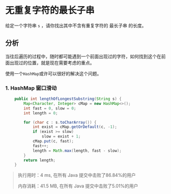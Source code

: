 # 无重复字符的最长子串

给定一个字符串 `s` ，请你找出其中不含有重复字符的 最长子串 的长度。

## 分析

当往后遍历的过程中，随时都可能遇到一个前面出现过的字符，如何找到这个在前面出现过的位置，就是现在需要考虑的重点。

使用一个`HashMap`或许可以很好的解决这个问题。

### 1. HashMap 窗口滑动

```java
    public int lengthOfLongestSubstring(String s) {
        Map<Character, Integer> cMap = new HashMap<>();
        int fast = 0, slow = 0;
        int length = 0;

        for (char c : s.toCharArray()) {
            int exist = cMap.getOrDefault(c, -1);
            if (exist >= slow)
                slow = exist + 1;
            cMap.put(c, fast);
            fast++;
            length = Math.max(length, fast - slow);
        }
        return length;
    }
```

> 执行用时：4 ms, 在所有 Java 提交中击败了86.84%的用户
>
> 内存消耗：41.5 MB, 在所有 Java 提交中击败了5.01%的用户
